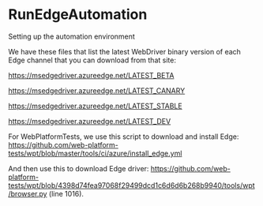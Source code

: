 # RunEdgeAutomation
Setting up the automation environment


We have these files that list the latest WebDriver binary version of each Edge channel that you can download from that site:

https://msedgedriver.azureedge.net/LATEST_BETA

https://msedgedriver.azureedge.net/LATEST_CANARY 

https://msedgedriver.azureedge.net/LATEST_STABLE 

https://msedgedriver.azureedge.net/LATEST_DEV 

 

For WebPlatformTests, we use this script to download and install Edge: https://github.com/web-platform-tests/wpt/blob/master/tools/ci/azure/install_edge.yml

 

And then use this to download Edge driver: https://github.com/web-platform-tests/wpt/blob/4398d74fea97068f29499dcd1c6d6d6b268b9940/tools/wpt/browser.py (line 1016).
